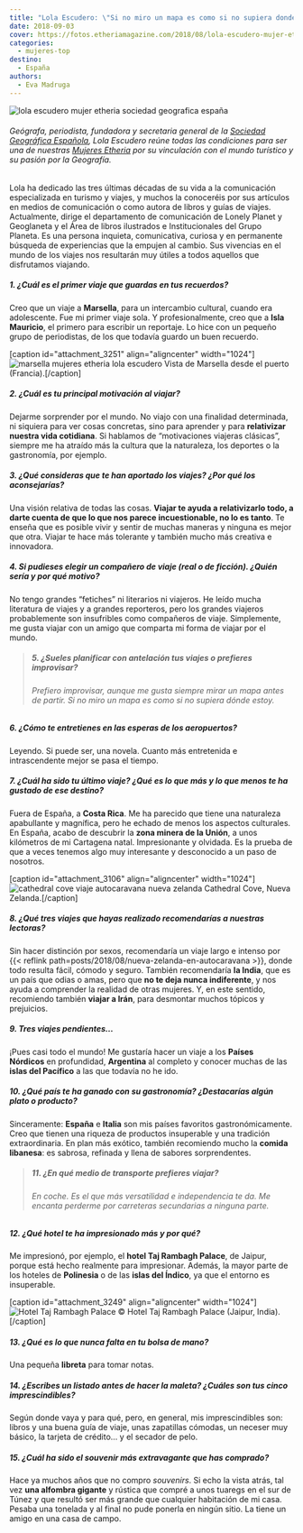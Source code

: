```yaml
---
title: "Lola Escudero: \"Si no miro un mapa es como si no supiera donde estoy\""
date: 2018-09-03
cover: https://fotos.etheriamagazine.com/2018/08/lola-escudero-mujer-etheria-aleppo-libano.jpg
categories: 
  - mujeres-top
destino: 
  - España
authors: 
  - Eva Madruga
---
```


![lola escudero mujer etheria sociedad geografica españa](https://fotos.etheriamagazine.com/2018/08/lola-escudero-mujer-etheria-aleppo-libano.jpg "Lola Escudero fundadora y secretaria general de la Sociedad Geográfica Española")

###### Geógrafa, periodista, fundadora y secretaria general de la [Sociedad Geográfica Española](https://sge.org/), Lola Escudero reúne todas las condiciones para ser una de nuestras [Mujeres Etheria](https://etheriamagazine.com/category/mujeres-etheria/) por su vinculación con el mundo turístico y su pasión por la Geografía.

Lola ha dedicado las tres últimas décadas de su vida a la comunicación especializada en turismo y viajes, y muchos la conoceréis por sus artículos en medios de comunicación o como autora de libros y guías de viajes. Actualmente, dirige el departamento de comunicación de Lonely Planet y Geoglaneta y el Área de libros ilustrados e Institucionales del Grupo Planeta. Es una persona inquieta, comunicativa, curiosa y en permanente búsqueda de experiencias que la empujen al cambio. Sus vivencias en el mundo de los viajes nos resultarán muy útiles a todos aquellos que disfrutamos viajando.

##### 1\. ¿Cuál es el primer viaje que guardas en tus recuerdos?

Creo que un viaje a **Marsella**, para un intercambio cultural, cuando era adolescente. Fue mi primer viaje sola. Y profesionalmente, creo que a **Isla Mauricio**, el primero para escribir un reportaje. Lo hice con un pequeño grupo de periodistas, de los que todavía guardo un buen recuerdo.

\[caption id="attachment\_3251" align="aligncenter" width="1024"\]![marsella mujeres etheria lola escudero](https://fotos.etheriamagazine.com/2018/08/Marsella-pixabay-sin-atribucion.jpg) Vista de Marsella desde el puerto (Francia).\[/caption\]

##### 2\. ¿Cuál es tu principal motivación al viajar?

Dejarme sorprender por el mundo. No viajo con una finalidad determinada, ni siquiera para ver cosas concretas, sino para aprender y para **relativizar nuestra vida cotidiana**. Si hablamos de “motivaciones viajeras clásicas”, siempre me ha atraído más la cultura que la naturaleza, los deportes o la gastronomía, por ejemplo.

##### 3\. ¿Qué consideras que te han aportado los viajes? ¿Por qué los aconsejarías?

Una visión relativa de todas las cosas. **Viajar te ayuda a relativizarlo todo, a darte cuenta de que lo que nos parece incuestionable, no lo es tanto**. Te enseña que es posible vivir y sentir de muchas maneras y ninguna es mejor que otra. Viajar te hace más tolerante y también mucho más creativa e innovadora.

##### 4\. Si pudieses elegir un compañero de viaje (real o de ficción). ¿Quién sería y por qué motivo?

No tengo grandes “fetiches” ni literarios ni viajeros. He leído mucha literatura de viajes y a grandes reporteros, pero los grandes viajeros probablemente son insufribles como compañeros de viaje. Simplemente, me gusta viajar con un amigo que comparta mi forma de viajar por el mundo.

> ##### 5\. ¿Sueles planificar con antelación tus viajes o prefieres improvisar?
> 
> ###### Prefiero improvisar, aunque me gusta siempre mirar un mapa antes de partir. Si no miro un mapa es como si no supiera dónde estoy.

##### 6\. ¿Cómo te entretienes en las esperas de los aeropuertos?

Leyendo. Si puede ser, una novela. Cuanto más entretenida e intrascendente mejor se pasa el tiempo.

##### 7\. ¿Cuál ha sido tu último viaje? ¿Qué es lo que más y lo que menos te ha gustado de ese destino?

Fuera de España, a **Costa Rica**. Me ha parecido que tiene una naturaleza apabullante y magnífica, pero he echado de menos los aspectos culturales. En España, acabo de descubrir la **zona minera de la Unión**, a unos kilómetros de mi Cartagena natal. Impresionante y olvidada. Es la prueba de que a veces tenemos algo muy interesante y desconocido a un paso de nosotros.

\[caption id="attachment\_3106" align="aligncenter" width="1024"\]![cathedral cove viaje autocaravana nueva zelanda](https://fotos.etheriamagazine.com/2018/08/autocaravana-playa-catedral-cove-viaje.jpg) Cathedral Cove, Nueva Zelanda.\[/caption\]

##### 8\. ¿Qué tres viajes que hayas realizado recomendarías a nuestras lectoras?

Sin hacer distinción por sexos, recomendaría un viaje largo e intenso por {{< reflink path=posts/2018/08/nueva-zelanda-en-autocaravana >}}, donde todo resulta fácil, cómodo y seguro. También recomendaría **la India**, que es un país que odias o amas, pero que **no te deja nunca indiferente**, y nos ayuda a comprender la realidad de otras mujeres. Y, en este sentido, recomiendo también **viajar a Irán**, para desmontar muchos tópicos y prejuicios.

##### 9\. Tres viajes pendientes…

¡Pues casi todo el mundo! Me gustaría hacer un viaje a los **Países Nórdicos** en profundidad, **Argentina** al completo y conocer muchas de las **islas del Pacífico** a las que todavía no he ido.

##### 10\. ¿Qué país te ha ganado con su gastronomía? ¿Destacarías algún plato o producto?

Sinceramente: **España** e **Italia** son mis países favoritos gastronómicamente. Creo que tienen una riqueza de productos insuperable y una tradición extraordinaria. En plan más exótico, también recomiendo mucho la **comida libanesa**: es sabrosa, refinada y llena de sabores sorprendentes.

> ##### 11\. ¿En qué medio de transporte prefieres viajar?
> 
> ###### En coche. Es el que más versatilidad e independencia te da. Me encanta perderme por carreteras secundarias a ninguna parte.

##### 12\. ¿Qué hotel te ha impresionado más y por qué?

Me impresionó, por ejemplo, el **hotel Taj Rambagh Palace**, de Jaipur, porque está hecho realmente para impresionar. Además, la mayor parte de los hoteles de **Polinesia** o de las **islas del Índico**, ya que el entorno es insuperable.

\[caption id="attachment\_3249" align="aligncenter" width="1024"\]![Hotel Taj Rambagh Palace](https://fotos.etheriamagazine.com/2018/08/hotel-Taj-Rambagh-Palace-Jaipur.jpg) © Hotel Taj Rambagh Palace (Jaipur, India).\[/caption\]

##### 13\. ¿Qué es lo que nunca falta en tu bolsa de mano?

Una pequeña **libreta** para tomar notas.

##### 14\. ¿Escribes un listado antes de hacer la maleta? ¿Cuáles son tus cinco imprescindibles?

Según donde vaya y para qué, pero, en general, mis imprescindibles son: libros y una buena guía de viaje, unas zapatillas cómodas, un neceser muy básico, la tarjeta de crédito… y el secador de pelo.

##### 15\. ¿Cuál ha sido el _souvenir_ más extravagante que has comprado?

Hace ya muchos años que no compro _souvenirs_. Si echo la vista atrás, tal vez **una alfombra gigante** y rústica que compré a unos tuaregs en el sur de Túnez y que resultó ser más grande que cualquier habitación de mi casa. Pesaba una tonelada y al final no pude ponerla en ningún sitio. La tiene un amigo en una casa de campo.
